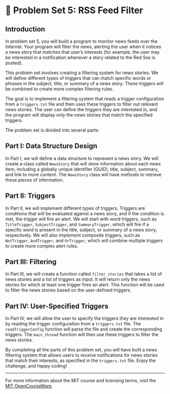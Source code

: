 # 🧩 Problem Set 5: RSS Feed Filter

## Introduction

In problem set 5, you will build a program to monitor news feeds over the Internet. Your program will filter the news, alerting the user when it notices a news story that matches that user’s interests (for example, the user may be interested in a notification whenever a story related to the Red Sox is posted).

This problem set involves creating a filtering system for news stories. We will define different types of triggers that can match specific words or phrases in the subject, title, or summary of a news story. These triggers will be combined to create more complex filtering rules.

The goal is to implement a filtering system that reads a trigger configuration from a `triggers.txt` file and then uses these triggers to filter out relevant news stories. The user can define the triggers they are interested in, and the program will display only the news stories that match the specified triggers.

The problem set is divided into several parts:

## Part I: Data Structure Design

In Part I, we will define a data structure to represent a news story. We will create a class called `NewsStory` that will store information about each news item, including a globally unique identifier (GUID), title, subject, summary, and link to more content. The `NewsStory` class will have methods to retrieve these pieces of information.

## Part II: Triggers

In Part II, we will implement different types of triggers. Triggers are conditions that will be evaluated against a news story, and if the condition is met, the trigger will fire an alert. We will start with word triggers, such as `TitleTrigger`, `SubjectTrigger`, and `SummaryTrigger`, which will fire if a specific word is present in the title, subject, or summary of a news story, respectively. We will also implement composite triggers, such as `NotTrigger`, `AndTrigger`, and `OrTrigger`, which will combine multiple triggers to create more complex alert rules.

## Part III: Filtering

In Part III, we will create a function called `filter_stories` that takes a list of news stories and a list of triggers as input. It will return only the news stories for which at least one trigger fires an alert. This function will be used to filter the news stories based on the user-defined triggers.

## Part IV: User-Specified Triggers

In Part IV, we will allow the user to specify the triggers they are interested in by reading the trigger configuration from a `triggers.txt` file. The `readTriggerConfig` function will parse the file and create the corresponding triggers. The `main_thread` function will then use these triggers to filter the news stories.

By completing all the parts of this problem set, you will have built a news filtering system that allows users to receive notifications for news stories that match their interests, as specified in the `triggers.txt` file. Enjoy the challenge, and happy coding!

---
For more information about the MIT course and licensing terms, visit the [MIT OpenCourseWare](http://ocw.mit.edu/terms).
